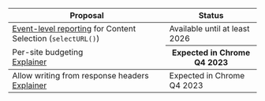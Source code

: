 <table class="with-heading-tint with-borders width-full">
  <thead>
    <tr>
      <th>Proposal</th>
      <th>Status</th>
    </tr>
  </thead>
  <tr>
    <td><a href="https://github.com/WICG/shared-storage#event-level-reporting">Event-level reporting</a> for Content Selection (<code>selectURL()</code>)</td>
    <td>Available until at least 2026</td>
  </tr>
  <tr>
      <td>Per-site budgeting<br>
<a href="https://github.com/WICG/shared-storage#outside-the-worklet">Explainer</a></td>
      <th>Expected in Chrome Q4 2023</th>
    </tr>
  </thead>
  <tbody>
    <tr>
      <td>Allow writing from response headers<br>
<a href="https://github.com/WICG/shared-storage/blob/main/README.md#from-response-headers">Explainer</a></td>
      <td>Expected in Chrome Q4 2023</td>
    </tr>
</table>
